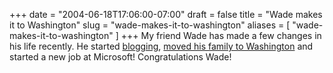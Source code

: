 +++
date = "2004-06-18T17:06:00-07:00"
draft = false
title = "Wade makes it to Washington"
slug = "wade-makes-it-to-washington"
aliases = [
	"wade-makes-it-to-washington"
]
+++
My friend Wade has made a few changes in his life recently. He started <A href="http://www.bloggingit.com/wadew" target=_blank>blogging</A>, <A href="http://bloggingit.com/wadew/archive/2004/06/18/146.aspx" target=_blank>moved his family to Washington</A> and started a new job at Microsoft! Congratulations Wade!